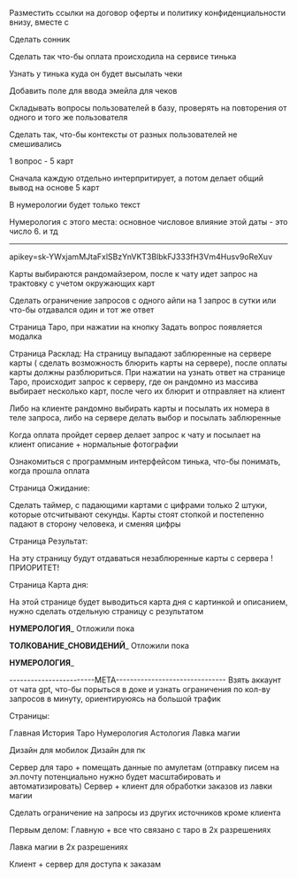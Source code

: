 Разместить ссылки на договор оферты и политику конфиденциальности внизу, вместе с 

Сделать сонник

Сделать так что-бы оплата происходила на сервисе тинька

Узнать у тинька куда он будет высылать чеки

Добавить поле для ввода эмейла для чеков

Складывать вопросы пользователей в базу, проверять на повторения от одного и того же пользователя

Сделать так, что-бы контексты от разных пользователей не смешивались

1 вопрос - 5 карт 

Сначала каждую отдельно интерпритирует, а потом делает общий вывод на основе 5 карт


В нумерологии будет только текст

Нумерология с этого места: основное числовое влияние этой даты - это число 6. и тд



------------------------------------------------------------------------------------------------------------------------------------------------------------------------


apikey=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

Карты выбираются рандомайзером, после к чату идет запрос на трактовку с учетом окружающих карт

Сделать ограничение запросов с одного айпи на 1 запрос в сутки или что-бы отдавался один и тот же ответ

Страница Таро, при нажатии на кнопку Задать вопрос появляется модалка

Страница Расклад: На страницу выпадают заблюренные на сервере карты ( сделать возможность блюрить карты на сервере), после оплаты карты должны разблюриться. При нажатии на узнать ответ на странице Таро, происходит запрос к серверу, где он рандомно из массива выбирает несколько карт, после чего их блюрит и отправляет на клиент

Либо на клиенте рандомно выбирать карты и посылать их номера в теле запроса, либо на сервере делать выбор и посылать заблюренные

Когда оплата пройдет сервер делает запрос к чату и посылает на клиент описание + нормальные фотографии

Ознакомиться с программным интерфейсом тинька, что-бы понимать, когда прошла оплата

Страница Ожидание:

Сделать таймер, с падающими картами с цифрами только 2 штуки, которые отсчитывают секунды. Карты стоят стопкой и постепенно падают в сторону человека, и сменяя цифры

Страница Результат: 

На эту страницу будут отдаваться незаблюренные карты с сервера !ПРИОРИТЕТ!

Страница Карта дня:

На этой странице будет выводиться карта дня с картинкой и описанием, нужно сделать отдельную страницу с результатом

______________________________НУМЕРОЛОГИЯ_______________________________
Отложили пока

______________________________ТОЛКОВАНИЕ_СНОВИДЕНИЙ_______________________________
Отложили пока

______________________________НУМЕРОЛОГИЯ_______________________________

------------------------МЕТА-------------------------------
Взять аккаунт от чата gpt, что-бы порыться в доке и узнать ограничения по кол-ву запросов в минуту, ориентируюясь на большой трафик 


Страницы:

Главная
История
Таро
Нумерология
Астология
Лавка магии

Дизайн для мобилок
Дизайн для пк

Сервер для таро + помещать данные по амулетам (отправку писем на эл.почту потенциально нужно будет масштабировать и автоматизировать)
Сервер + клиент для обработки заказов из лавки магии


Сделать ограничение на запросы из других источников кроме клиента


Первым делом:
Главную + все что связано с таро в 2х разрешениях

Лавка магии в 2х разрешениях 

Клиент + сервер для доступа к заказам



